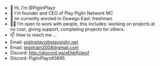 - 👋 Hi, I’m @PiglinPlayz
- 🏢 I'm founder and CEO of Play Piglin Network MC
- 🏫 Im currenlty enroled in Oswego East: freshman. 
- 🤝🏻 I’m open to work with people, this includes: working on projects at no cost, giving support, completing projects for others.  
- 📫 How to reach me ...
- Email:     piglinplayz@playpiglin.net
- Email:     legotrain2008@gmail.com
- Discord:   http://discord.gg/eEhbfjUwsf
- Discord:   PiglinPlayz#3695
